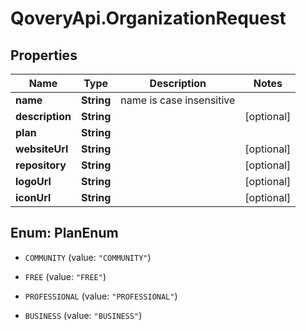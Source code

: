 # QoveryApi.OrganizationRequest

## Properties

Name | Type | Description | Notes
------------ | ------------- | ------------- | -------------
**name** | **String** | name is case insensitive | 
**description** | **String** |  | [optional] 
**plan** | **String** |  | 
**websiteUrl** | **String** |  | [optional] 
**repository** | **String** |  | [optional] 
**logoUrl** | **String** |  | [optional] 
**iconUrl** | **String** |  | [optional] 



## Enum: PlanEnum


* `COMMUNITY` (value: `"COMMUNITY"`)

* `FREE` (value: `"FREE"`)

* `PROFESSIONAL` (value: `"PROFESSIONAL"`)

* `BUSINESS` (value: `"BUSINESS"`)




